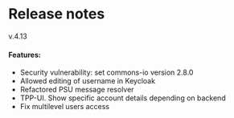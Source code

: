 # Release notes
v.4.13
#### Features:
* Security vulnerability: set commons-io version 2.8.0
* Allowed editing of username in Keycloak 
* Refactored PSU message resolver
* TPP-UI. Show specific account details depending on backend
* Fix multilevel users access
